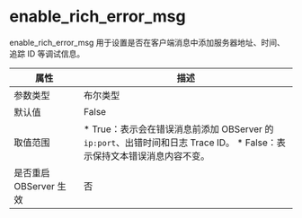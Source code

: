 enable_rich_error_msg 
==========================================

enable_rich_error_msg 用于设置是否在客户端消息中添加服务器地址、时间、追踪 ID 等调试信息。


|      **属性**      |                                                                                  **描述**                                                                                   |
|------------------|---------------------------------------------------------------------------------------------------------------------------------------------------------------------------|
| 参数类型             | 布尔类型                                                                                                                                                                      |
| 默认值              | False                                                                                                                                                                     |
| 取值范围             | * True：表示会在错误消息前添加 OBServer 的 `ip:port`、出错时间和日志 Trace ID。   * False：表示保持文本错误消息内容不变。    |
| 是否重启 OBServer 生效 | 否                                                                                                                                                                         |



